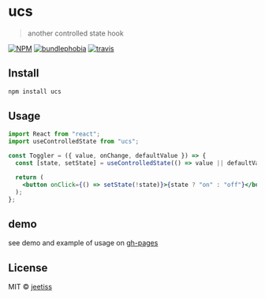# ucs

> another controlled state hook

[![NPM](https://img.shields.io/npm/v/ucs.svg)](https://www.npmjs.com/package/ucs) [![bundlephobia](https://img.shields.io/bundlephobia/minzip/ucs.svg?style=flat)](https://bundlephobia.com/result?p=ucs) [![travis](https://img.shields.io/travis/com/jeetiss/ucs.svg?style=flat)](https://travis-ci.com/jeetiss/ucs/)

## Install

```bash
npm install ucs
```

## Usage

```jsx
import React from "react";
import useControlledState from "ucs";

const Toggler = ({ value, onChange, defaultValue }) => {
  const [state, setState] = useControlledState(() => value || defaultValue);

  return (
    <button onClick={() => setState(!state)}>{state ? "on" : "off"}</button>
  );
};
```

## demo

see demo and example of usage on [gh-pages](https://jeetiss.github.io/ucs/)

## License

MIT © [jeetiss](https://github.com/jeetiss)
